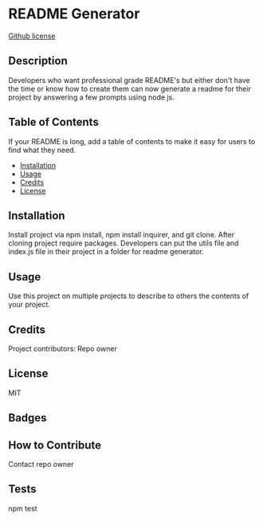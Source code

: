 
# README Generator

[Github license](http://img.shields.io/badge/license-MIT-blue.svg)

## Description
Developers who want professional grade README's but either don't have the time or know how to create them can now generate a readme for their project by answering a few prompts using node js.


## Table of Contents
If your README is long, add a table of contents to make it easy for users to find what they need.
- [Installation](#installation)
- [Usage](#usage)
- [Credits](#credits)
- [License](#license)

## Installation
Install project via npm install, npm install inquirer, and git clone. After cloning project require packages. Developers can put the utils file and index.js file in their project in a folder for readme generator.

## Usage
Use this project on multiple projects to describe to others the contents of your project.


## Credits
Project contributors: Repo owner

## License
MIT

## Badges


## How to Contribute
Contact repo owner

## Tests
npm test
  
